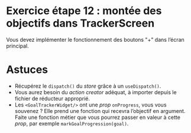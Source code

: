 # Exercice étape 12 : montée des objectifs dans TrackerScreen

Vous devez implémenter le fonctionnement des boutons "+" dans l’écran principal.

# Astuces

- Récupérez le `dispatch()` du _store_ grâce à un `useDispatch()`.
- Vous aurez besoin du _action creator_ adéquat, à importer depuis le fichier de réducteur approprié.
- Les `<GoalTrackerWidget/>` ont une _prop_ `onProgress`, vous vous souvenez ? Elle prend une fonction qui recevra l’objectif en argument. Faite une fonction métier que vous pourrez passer en valeur à cette _prop_, par exemple `markGoalProgression(goal)`.
